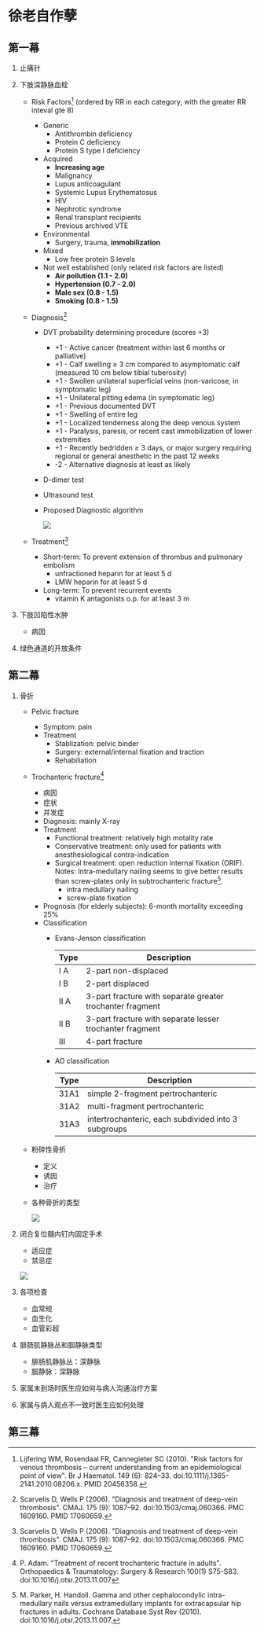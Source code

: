 # 徐老自作孽
## 第一幕
1. 止痛针

1. 下肢深静脉血栓
    - Risk Factors[^VTERF] (ordered by RR in each category, with the greater RR inteval gte 8)
        - Generic
            - Antithrombin deficiency
            - Protein C deficiency
            - Protein S type I deficiency
        - Acquired
            - **Increasing age**
            - Malignancy
            - Lupus anticoagulant
            - Systemic Lupus Erythematosus
            - HIV
            - Nephrotic syndrome
            - Renal transplant recipients
            - Previous archived VTE
        - Environmental
            - Surgery, trauma, **immobilization**
        - Mixed
            - Low free protein S levels
        - Not well established (only related risk factors are listed)
            - **Air pollution (1.1 - 2.0)**
            - **Hypertension (0.7 - 2.0)**
            - **Male sex (0.8 - 1.5)**
            - **Smoking (0.8 - 1.5)**
    - Diagnosis[^VTEDT]
        - DVT probability determining procedure (scores +3)
            - +1 - Active cancer (treatment within last 6 months or palliative)
            - +1 - Calf swelling ≥ 3 cm compared to asymptomatic calf (measured 10 cm below tibial tuberosity)
            - +1 - Swollen unilateral superficial veins (non-varicose, in symptomatic leg)
            - +1 - Unilateral pitting edema (in symptomatic leg)
            - +1 - Previous documented DVT
            - +1 - Swelling of entire leg
            - +1 - Localized tenderness along the deep venous system
            - +1 - Paralysis, paresis, or recent cast immobilization of lower extremities
            - +1 - Recently bedridden ≥ 3 days, or major surgery requiring regional or general anesthetic in the past 12 weeks
            - -2 - Alternative diagnosis at least as likely
        - D-dimer test
        - Ultrasound test
        - Proposed Diagnostic algorithm

          ![](./src/PBL_18-19_5/21FF2.jpg)

    - Treatment[^VTEDT]
        - Short-term: To prevent extension of thrombus and pulmonary embolism
            - unfractioned heparin for at least 5 d
            - LMW heparin for at least 5 d
        - Long-term: To prevent recurrent events
            - vitamin K antagonists o.p. for at least 3 m

1. 下肢凹陷性水肿
    - 病因

1. 绿色通道的开放条件

[^VTERF]: Lijfering WM, Rosendaal FR, Cannegieter SC (2010). "Risk factors for venous thrombosis – current understanding from an epidemiological point of view". Br J Haematol. 149 (6): 824–33. doi:10.1111/j.1365-2141.2010.08206.x. PMID 20456358.
[^VTEDT]: Scarvelis D, Wells P (2006). "Diagnosis and treatment of deep-vein thrombosis". CMAJ. 175 (9): 1087–92. doi:10.1503/cmaj.060366. PMC 1609160. PMID 17060659.

## 第二幕
1. 骨折
    - Pelvic fracture
        - Symptom: pain
        - Treatment
            - Stablization: pelvic binder
            - Surgery: external/internal fixation and traction
            - Rehabiliation
    - Trochanteric fracture[^TTF]
        - 病因
        - 症状
        - 并发症
        - Diagnosis: mainly X-ray
        - Treatment
            - Functional treatment: relatively high motality rate
            - Conservative treatment: only used for patients with anesthesiological contra-indication
            - Surgical treatment: open reduction internal fixation (ORIF).
              Notes: Intra-medullary nailing seems to give better results than screw-plates only in subtrochanteric fracture[^IMNVSSPF].
                - intra medullary nailing
                - screw-plate fixation
        - Prognosis (for elderly subjects): 6-month mortality exceeding 25%
        - Classification
            - Evans-Jenson classification

              | Type | Description                                               |
              |------|-----------------------------------------------------------|
              | I  A | 2-part non-displaced                                      |
              | I  B | 2-part displaced                                          |
              | II A | 3-part fracture with separate greater trochanter fragment |
              | II B | 3-part fracture with separate lesser trochanter fragment  |
              | III  | 4-part fracture                                           |
            - AO classification

              | Type | Description                                         |
              |------|-----------------------------------------------------|
              | 31A1 | simple 2-fragment pertrochanteric                   |
              | 31A2 | multi-fragment pertrochanteric                      |
              | 31A3 | intertrochanteric, each subdivided into 3 subgroups |

    - 粉碎性骨折
        - 定义
        - 诱因
        - 治疗
    - 各种骨折的类型

      ![](./src/PBL_17-18_3/612_Types_of_Fractures.jpg)

1. 闭合复位髓内钉内固定手术
    - 适应症
    - 禁忌症

    ![](https://ars.els-cdn.com/content/image/1-s2.0-S1877056813002740-gr17v19.jpg)

1. 各项检查
    - 血常规
    - 血生化
    - 血管彩超

1. 腓肠肌静脉丛和腘静脉类型
    - 腓肠肌静脉丛：深静脉
    - 腘静脉：深静脉

1. 家属未到场时医生应如何与病人沟通治疗方案

1. 家属与病人观点不一致时医生应如何处理

[^TTF]: P. Adam. "Treatment of recent trochanteric fracture in adults". Orthopaedics & Traumatology: Surgery & Research 100(1) S75-S83. doi:10.1016/j.otsr.2013.11.007
[^IMNVSSPF]: M. Parker, H. Handoll. Gamma and other cephalocondylic intra-medullary nails versus extramedullary implants for extracapsular hip fractures in adults. Cochrane Database Syst Rev (2010). doi:10.1016/j.otsr.2013.11.007.
## 第三幕

